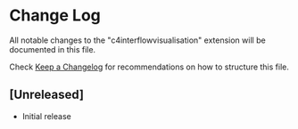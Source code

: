 # Change Log

All notable changes to the "c4interflowvisualisation" extension will be documented in this file.

Check [Keep a Changelog](http://keepachangelog.com/) for recommendations on how to structure this file.

## [Unreleased]

- Initial release